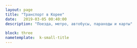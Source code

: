```yaml
---
layout: page
title: "Транспорт в Корее"
date:   2019-03-05 00:40:00
description: "Поезда, метро, автобусы, параходы и карты"
 
block: three
nametemplate:  k-small-title
---
```

